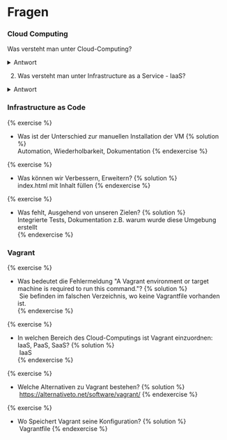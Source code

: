 Fragen
======

### Cloud Computing

Was versteht man unter Cloud-Computing?

<details><summary>Antwort</summary>
<p>Darunter versteht man die Ausführung von Programmen, die nicht auf dem lokalen Rechner installiert sind, sondern auf einem anderen Rechner, der aus der Ferne aufgerufen wird (bspw. über das Internet).
</p>
</details>

2. Was versteht man unter Infrastructure as a Service - IaaS?

<details><summary>Antwort</summary>
<p>Die Infrastruktur stellt die unterste Schicht im Cloud Computing dar. Der Benutzer greift hier auf bestehende Dienste innerhalb des Systems zu, verwaltet seine Recheninstanzen (virtuelle Maschinen) allerdings weitestgehend selbst.
</p>
</details>

### Infrastructure as Code

{% exercise %}
* Was ist der Unterschied zur manuellen Installation der VM
{% solution %}    
	Automation, Wiederholbarkeit, Dokumentation	
{% endexercise %}

{% exercise %}
* Was können wir Verbessern, Erweitern?
{% solution %}    
	index.html mit Inhalt füllen
{% endexercise %}

{% exercise %}
* Was fehlt, Ausgehend von unseren Zielen?
{% solution %}    
	Integrierte Tests, Dokumentation z.B. warum wurde diese Umgebung erstellt	 	
{% endexercise %}

### Vagrant

{% exercise %}
* Was bedeutet die Fehlermeldung "A Vagrant environment or target machine is required to run this command."? 
{% solution %}    
	 Sie befinden im falschen Verzeichnis, wo keine Vagrantfile vorhanden ist.	
{% endexercise %}

{% exercise %}
* In welchen Bereich des Cloud-Computings ist Vagrant einzuordnen: IaaS, PaaS, SaaS?
{% solution %}    
	 IaaS	
{% endexercise %}
	
{% exercise %}
* Welche Alternativen zu Vagrant bestehen?
{% solution %}    
	 https://alternativeto.net/software/vagrant/
{% endexercise %}
	
{% exercise %}
* Wo Speichert Vagrant seine Konfiguration?
{% solution %}    
	 Vagrantfile
{% endexercise %}

